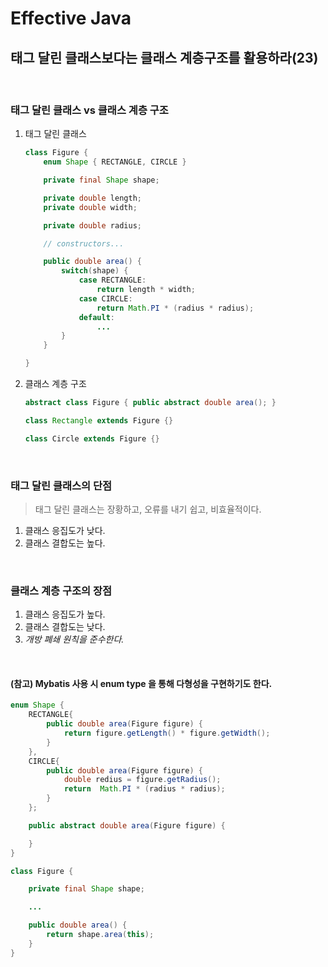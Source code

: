 # Effective Java 
## 태그 달린 클래스보다는 클래스 계층구조를 활용하라(23)

<br>

### **태그 달린 클래스 vs 클래스 계층 구조**
1. 태그 달린 클래스
    ~~~java
    class Figure {
        enum Shape { RECTANGLE, CIRCLE }

        private final Shape shape;

        private double length;
        private double width;

        private double radius;

        // constructors...

        public double area() {
            switch(shape) {
                case RECTANGLE:
                    return length * width;
                case CIRCLE:
                    return Math.PI * (radius * radius);
                default:
                    ...
            }
        }

    }
    ~~~
2. 클래스 계층 구조
    ~~~java
    abstract class Figure { public abstract double area(); }

    class Rectangle extends Figure {}

    class Circle extends Figure {}
    ~~~

<br>

### **태그 달린 클래스의 단점**
> 태그 달린 클래스는 장황하고, 오류를 내기 쉽고, 비효율적이다.
1. 클래스 응집도가 낮다.
2. 클래스 결합도는 높다.

<br>

### **클래스 계층 구조의 장점**
1. 클래스 응집도가 높다.
2. 클래스 결합도는 낮다.
3. *개방 폐쇄 원칙을 준수한다.*

<br>

#### **(참고) Mybatis 사용 시 enum type 을 통해 다형성을 구현하기도 한다.**
~~~java
enum Shape { 
    RECTANGLE{
        public double area(Figure figure) {
            return figure.getLength() * figure.getWidth();
        } 
    }, 
    CIRCLE{
        public double area(Figure figure) {
            double redius = figure.getRadius();
            return  Math.PI * (radius * radius);
        } 
    };

    public abstract double area(Figure figure) {

    }
}

class Figure {

    private final Shape shape;

    ...

    public double area() {
        return shape.area(this);
    }
}
~~~